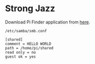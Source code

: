 # Strong Jazz

Download Pi Finder application from [here](http://ivanx.com/raspberrypi/).

`/etc/samba/smb.conf`
```
[shared]
comment = HELLO WORLD
path = /home/pi/shared
read only = no
guest ok = yes
```
